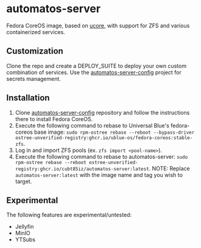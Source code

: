 # automatos-server

Fedora CoreOS image, based on [ucore](https://github.com/ublue-os/ucore.git), with support for ZFS and various containerized services.

## Customization

Clone the repo and create a DEPLOY_SUITE to deploy your own custom combination of services. Use the [automatos-server-config](https://github.com/cubt85iz/automatos-server-config.git) project for secrets management.

## Installation

1. Clone [automatos-server-config](https://github.com/cubt85iz/automatos-server-config.git) repository and follow the instructions there to install Fedora CoreOS.
1. Execute the following command to rebase to Universal Blue's fedora-coreos base image: `sudo rpm-ostree rebase --reboot --bypass-driver ostree-unverified-registry:ghcr.io/ublue-os/fedora-coreos:stable-zfs`.
1. Log in and import ZFS pools (ex. `zfs import <pool-name>`).
1. Execute the following command to rebase to automatos-server: `sudo rpm-ostree rebase --reboot ostree-unverified-registry:ghcr.io/cubt85iz/automatos-server:latest`. NOTE: Replace `automatos-server:latest` with the image name and tag you wish to target.

## Experimental

The following features are experimental/untested:

* Jellyfin
* MinIO
* YTSubs
